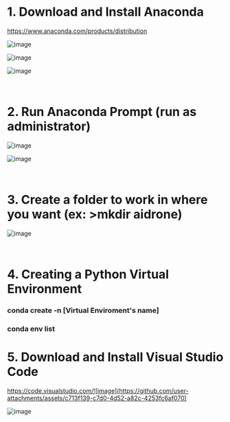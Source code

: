 # 1. Download and Install Anaconda

https://www.anaconda.com/products/distribution

![image](https://github.com/user-attachments/assets/1f34c3a2-be47-4a2d-87d7-508d936d06bf)

![image](https://github.com/user-attachments/assets/c046ecb1-1c11-483d-8e07-d9c9cafb4643)

![image](https://github.com/user-attachments/assets/b520b093-0aee-48df-bba6-d0c7bd87d7ff)

<br/>

# 2. Run Anaconda Prompt (run as administrator)

![image](https://github.com/user-attachments/assets/14d49a13-196b-4827-b462-c98233705e32)

![image](https://github.com/user-attachments/assets/39b62d1c-5c11-4e40-b154-88de665a6370)

<br/>

# 3. Create a folder to work in where you want (ex: >mkdir aidrone)

![image](https://github.com/user-attachments/assets/7fe75df1-8c30-4562-bf7d-ffecd3344831)

<br/>

# 4. Creating a Python Virtual Environment

###  conda  create  -n  [Virtual Enviroment's name] 
###  conda  env  list


# 5. Download and Install Visual Studio Code

https://code.visualstudio.com/![image](https://github.com/user-attachments/assets/c713f139-c7d0-4d52-a82c-4253fc6af070)

![image](https://github.com/user-attachments/assets/4b0160b6-1b79-491c-9deb-ce26c3da0a57)


